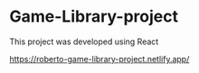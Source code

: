# Game-Library-project

This project was developed using React

https://roberto-game-library-project.netlify.app/